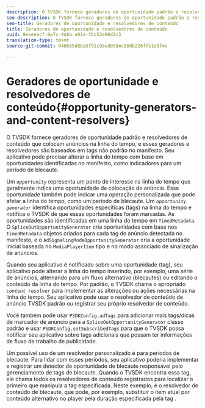 ```yaml
---
description: O TVSDK fornece geradores de oportunidade padrão e resolvedores de conteúdo que colocam anúncios na linha do tempo, e esses geradores e resolvedores são baseados em tags não padrão no manifesto. Seu aplicativo pode precisar alterar a linha do tempo com base em oportunidades identificadas no manifesto, como indicadores para um período de blecaute.
seo-description: O TVSDK fornece geradores de oportunidade padrão e resolvedores de conteúdo que colocam anúncios na linha do tempo, e esses geradores e resolvedores são baseados em tags não padrão no manifesto. Seu aplicativo pode precisar alterar a linha do tempo com base em oportunidades identificadas no manifesto, como indicadores para um período de blecaute.
seo-title: Geradores de oportunidade e resolvedores de conteúdo
title: Geradores de oportunidade e resolvedores de conteúdo
uuid: 9eaeeacf-9e7c-4ebb-a91e-fbc53e96d2c3
translation-type: tm+mt
source-git-commit: 040655d8ba5f91c98ed0584c08db226ffe1e0f4e

---
```



# Geradores de oportunidade e resolvedores de conteúdo{#opportunity-generators-and-content-resolvers}

O TVSDK fornece geradores de oportunidade padrão e resolvedores de conteúdo que colocam anúncios na linha do tempo, e esses geradores e resolvedores são baseados em tags não padrão no manifesto. Seu aplicativo pode precisar alterar a linha do tempo com base em oportunidades identificadas no manifesto, como indicadores para um período de blecaute.

Um *`opportunity`* representa um ponto de interesse na linha do tempo que geralmente indica uma oportunidade de colocação de anúncio. Essa oportunidade também pode indicar uma operação personalizada que pode afetar a linha do tempo, como um período de blecaute. Um *`opportunity generator`* identifica oportunidades específicas (tags) na linha do tempo e notifica o TVSDK de que essas oportunidades foram marcadas. As oportunidades são identificadas em uma linha do tempo em `TimedMetadata`. O `SpliceOutOpportunityGenerator` cria oportunidades com base nos `TimedMetadata` objetos criados para cada tag de anúncio detectada no manifesto, e o `AdSignalingModeOpportunityGenerator` cria a oportunidade inicial baseada no `MediaPlayerItem` tipo e no modo associado de sinalização de anúncios.

Quando seu aplicativo é notificado sobre uma oportunidade (tag), seu aplicativo pode alterar a linha do tempo inserindo, por exemplo, uma série de anúncios, alternando para um fluxo alternativo (blecautes) ou editando o conteúdo da linha do tempo. Por padrão, o TVSDK chama o apropriado *`content resolver`* para implementar as alterações ou ações necessárias na linha do tempo. Seu aplicativo pode usar o resolvedor de conteúdo de anúncio TVSDK padrão ou registrar seu próprio resolvedor de conteúdo.

Você também pode usar `PSDKConfig.adTags` para adicionar mais tags/dicas de marcador de anúncio para a `SpliceOutOpportunityGenerator` classe padrão e usar `PSDKConfig.setSubscribedTags` para que o TVSDK possa notificar seu aplicativo sobre tags adicionais que possam ter informações de fluxo de trabalho de publicidade.

Um possível uso de um resolvedor personalizado é para períodos de blecaute. Para lidar com esses períodos, seu aplicativo poderia implementar e registrar um detector de oportunidade de blecaute responsável pelo gerenciamento de tags de blecaute. Quando o TVSDK encontra essa tag, ele chama todos os resolvedores de conteúdo registrados para localizar o primeiro que manipula a tag especificada. Neste exemplo, é o resolvedor de conteúdo de blecaute, que pode, por exemplo, substituir o item atual por conteúdo alternativo no player pela duração especificada pela tag .

